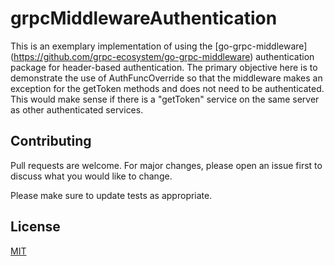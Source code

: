 # grpcMiddlewareAuthentication
This is an exemplary implementation of using the [go-grpc-middleware] (https://github.com/grpc-ecosystem/go-grpc-middleware) authentication package for header-based authentication. The primary objective here is to demonstrate the use of AuthFuncOverride so that the middleware makes an exception for the getToken methods and does not need to be authenticated. This would make sense if there is a "getToken" service on the same server as other authenticated services.


## Contributing
Pull requests are welcome. For major changes, please open an issue first to discuss what you would like to change.

Please make sure to update tests as appropriate.

## License
[MIT](https://choosealicense.com/licenses/mit/)
